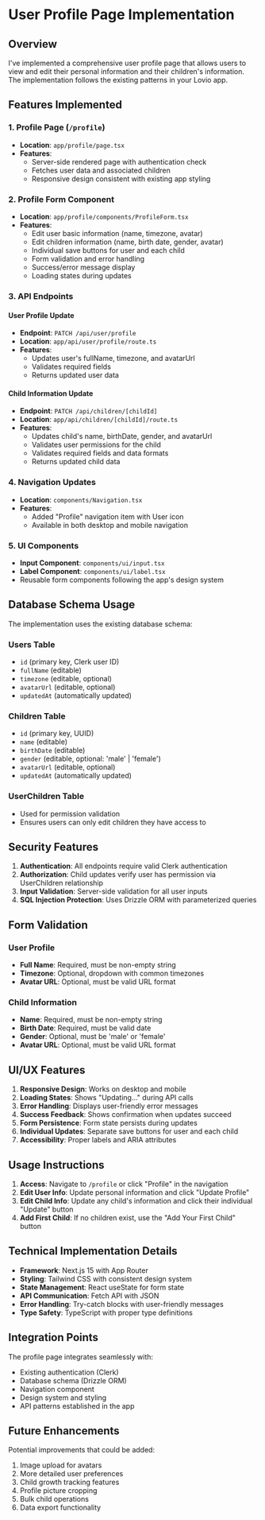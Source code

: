 # User Profile Page Implementation

## Overview
I've implemented a comprehensive user profile page that allows users to view and edit their personal information and their children's information. The implementation follows the existing patterns in your Lovio app.

## Features Implemented

### 1. Profile Page (`/profile`)
- **Location**: `app/profile/page.tsx`
- **Features**:
  - Server-side rendered page with authentication check
  - Fetches user data and associated children
  - Responsive design consistent with existing app styling

### 2. Profile Form Component
- **Location**: `app/profile/components/ProfileForm.tsx`
- **Features**:
  - Edit user basic information (name, timezone, avatar)
  - Edit children information (name, birth date, gender, avatar)
  - Individual save buttons for user and each child
  - Form validation and error handling
  - Success/error message display
  - Loading states during updates

### 3. API Endpoints

#### User Profile Update
- **Endpoint**: `PATCH /api/user/profile`
- **Location**: `app/api/user/profile/route.ts`
- **Features**:
  - Updates user's fullName, timezone, and avatarUrl
  - Validates required fields
  - Returns updated user data

#### Child Information Update
- **Endpoint**: `PATCH /api/children/[childId]`
- **Location**: `app/api/children/[childId]/route.ts`
- **Features**:
  - Updates child's name, birthDate, gender, and avatarUrl
  - Validates user permissions for the child
  - Validates required fields and data formats
  - Returns updated child data

### 4. Navigation Updates
- **Location**: `components/Navigation.tsx`
- **Features**:
  - Added "Profile" navigation item with User icon
  - Available in both desktop and mobile navigation

### 5. UI Components
- **Input Component**: `components/ui/input.tsx`
- **Label Component**: `components/ui/label.tsx`
- Reusable form components following the app's design system

## Database Schema Usage

The implementation uses the existing database schema:

### Users Table
- `id` (primary key, Clerk user ID)
- `fullName` (editable)
- `timezone` (editable, optional)
- `avatarUrl` (editable, optional)
- `updatedAt` (automatically updated)

### Children Table
- `id` (primary key, UUID)
- `name` (editable)
- `birthDate` (editable)
- `gender` (editable, optional: 'male' | 'female')
- `avatarUrl` (editable, optional)
- `updatedAt` (automatically updated)

### UserChildren Table
- Used for permission validation
- Ensures users can only edit children they have access to

## Security Features

1. **Authentication**: All endpoints require valid Clerk authentication
2. **Authorization**: Child updates verify user has permission via UserChildren relationship
3. **Input Validation**: Server-side validation for all user inputs
4. **SQL Injection Protection**: Uses Drizzle ORM with parameterized queries

## Form Validation

### User Profile
- **Full Name**: Required, must be non-empty string
- **Timezone**: Optional, dropdown with common timezones
- **Avatar URL**: Optional, must be valid URL format

### Child Information
- **Name**: Required, must be non-empty string
- **Birth Date**: Required, must be valid date
- **Gender**: Optional, must be 'male' or 'female'
- **Avatar URL**: Optional, must be valid URL format

## UI/UX Features

1. **Responsive Design**: Works on desktop and mobile
2. **Loading States**: Shows "Updating..." during API calls
3. **Error Handling**: Displays user-friendly error messages
4. **Success Feedback**: Shows confirmation when updates succeed
5. **Form Persistence**: Form state persists during updates
6. **Individual Updates**: Separate save buttons for user and each child
7. **Accessibility**: Proper labels and ARIA attributes

## Usage Instructions

1. **Access**: Navigate to `/profile` or click "Profile" in the navigation
2. **Edit User Info**: Update personal information and click "Update Profile"
3. **Edit Child Info**: Update any child's information and click their individual "Update" button
4. **Add First Child**: If no children exist, use the "Add Your First Child" button

## Technical Implementation Details

- **Framework**: Next.js 15 with App Router
- **Styling**: Tailwind CSS with consistent design system
- **State Management**: React useState for form state
- **API Communication**: Fetch API with JSON
- **Error Handling**: Try-catch blocks with user-friendly messages
- **Type Safety**: TypeScript with proper type definitions

## Integration Points

The profile page integrates seamlessly with:
- Existing authentication (Clerk)
- Database schema (Drizzle ORM)
- Navigation component
- Design system and styling
- API patterns established in the app

## Future Enhancements

Potential improvements that could be added:
1. Image upload for avatars
2. More detailed user preferences
3. Child growth tracking features
4. Profile picture cropping
5. Bulk child operations
6. Data export functionality